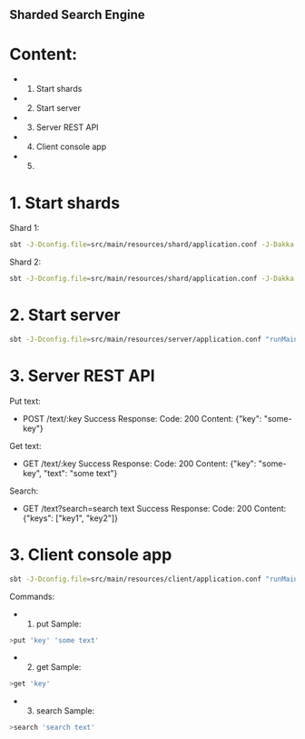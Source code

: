 ## Sharded Search Engine

# Content:
* 1. Start shards
* 2. Start server
* 3. Server REST API
* 4. Client console app
* 5. 

# 1. Start shards

Shard 1:
```bash
sbt -J-Dconfig.file=src/main/resources/shard/application.conf -J-Dakka.remote.netty.tcp.port=7780 "runMain searchengine.sharding.ShardApp"
```

Shard 2:
```bash
sbt -J-Dconfig.file=src/main/resources/shard/application.conf -J-Dakka.remote.netty.tcp.port=7781 "runMain searchengine.sharding.ShardApp"
```

# 2. Start server
```bash
sbt -J-Dconfig.file=src/main/resources/server/application.conf "runMain searchengine.server.ServerApp"
```

# 3. Server REST API

Put text:
* POST /text/:key
Success Response:
Code: 200
Content: {"key": "some-key"}

Get text:
* GET /text/:key
Success Response:
Code: 200
Content: {"key": "some-key", "text": "some text"}

Search:
* GET /text?search=search text
Success Response:
Code: 200
Content: {"keys": ["key1", "key2"]}

# 3. Client console app
```bash
sbt -J-Dconfig.file=src/main/resources/client/application.conf "runMain searchengine.client.ClientApp"
```
Commands:
* 1. put
Sample: 
```bash
>put 'key' 'some text'
```
* 2. get
Sample: 
```bash
>get 'key'
```
* 3. search
Sample: 
```bash
>search 'search text'
```

